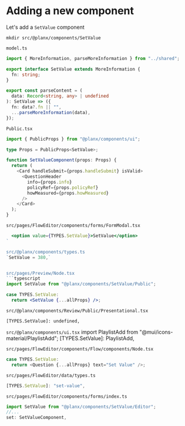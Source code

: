 # Adding a new component

Let's add a `SetValue` component

`mkdir src/@planx/components/SetValue`

`model.ts`

```typescript
import { MoreInformation, parseMoreInformation } from "../shared";

export interface SetValue extends MoreInformation {
  fn: string;
}

export const parseContent = (
  data: Record<string, any> | undefined
): SetValue => ({
  fn: data?.fn || "",
  ...parseMoreInformation(data),
});
```

`Public.tsx`

```typescript
import { PublicProps } from "@planx/components/ui";

type Props = PublicProps<SetValue>;

function SetValueComponent(props: Props) {
  return (
    <Card handleSubmit={props.handleSubmit} isValid>
      <QuestionHeader
        info={props.info}
        policyRef={props.policyRef}
        howMeasured={props.howMeasured}
      />
    </Card>
  );
}
```

`src/pages/FlowEditor/components/forms/FormModal.tsx`

````jsx
  <option value={TYPES.SetValue}>SetValue</option>
`

src/@planx/components/types.ts
`SetValue = 380,`


src/pages/Preview/Node.tsx
```typescript
import SetValue from "@planx/components/SetValue/Public";

case TYPES.SetValue:
  return <SetValue {...allProps} />;
````

`src/@planx/components/Review/Public/Presentational.tsx`

`[TYPES.SetValue]: undefined,`

`src/@planx/components/ui.tsx`
import PlaylistAdd from "@mui/icons-material/PlaylistAdd";
[TYPES.SetValue]: PlaylistAdd,

`src/pages/FlowEditor/components/Flow/components/Node.tsx`

```typescript
case TYPES.SetValue:
  return <Question {...allProps} text="Set Value" />;
```

`src/pages/FlowEditor/data/types.ts`

```typescript
[TYPES.SetValue]: "set-value",
```

`src/pages/FlowEditor/components/forms/index.ts`

```typescript
import SetValue from "@planx/components/SetValue/Editor";
//...
set: SetValueComponent,
```
